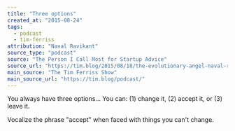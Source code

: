 ```yaml
---
title: "Three options"
created_at: "2015-08-24"
tags:
  - podcast
  - tim-ferriss
attribution: "Naval Ravikant"
source_type: "podcast"
source: "The Person I Call Most for Startup Advice"
source_url: "https://tim.blog/2015/08/18/the-evolutionary-angel-naval-ravikant/"
main_source: "The Tim Ferriss Show"
main_source_url: "https://tim.blog/podcast/"
---
```


You always have three options... You can: (1) change it, (2) accept it, or (3) leave it.

Vocalize the phrase "accept" when faced with things you can't change.

